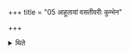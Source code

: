 +++
title = "05 आहूतायां वसतीवरीः कुम्भेन"

+++

<details><summary>थिते</summary>

आहूतायां वसतीवरीः कुम्भेन गिरिभिदां वहन्तीनां प्रत्यङ्तिष्ठन्गृह्णाति ५
</details>
